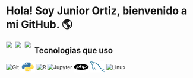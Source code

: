 # Hola! Soy Junior Ortiz, bienvenido a mi GitHub. :earth_americas:
<a href="https://www.linkedin.com/in/juniororme/">
  <img align="left" width="24px" src="https://cdn.jsdelivr.net/npm/simple-icons@v3/icons/linkedin.svg"  />
</a>
<a href="mailto:ortizmejiajunior@gmail.com">
  <img align="left" width="26px" src="https://cdn.jsdelivr.net/npm/simple-icons@v3/icons/gmail.svg" />
</a>
<a href="https://www.youtube.com/channel/UCp_P3UoHNQ72ZNkimXbvIYg">
  <img align="left" width="26px" src="https://cdn.jsdelivr.net/npm/simple-icons@v3/icons/youtube.svg" />
</a>

## Tecnologias que uso
<div style="display: inline_block">
  <img align="center" alt="Git" height="30" width="40"  src="https://cdn.jsdelivr.net/gh/devicons/devicon/icons/git/git-original.svg" />
  <img align="center" alt="Python" height="30" width="40" src="https://raw.githubusercontent.com/devicons/devicon/master/icons/python/python-original.svg"> 
  <img align="center" alt="R" height="30" width="40" src="https://upload.wikimedia.org/wikipedia/commons/1/1b/R_logo.svg">
  <img align="center" alt="Jupyter" height="30" width="40" src="https://cdn.jsdelivr.net/gh/devicons/devicon/icons/jupyter/jupyter-original-wordmark.svg" />
  <img align="center" alt="PHP" height="30" width="40" src="https://raw.githubusercontent.com/devicons/devicon/master/icons/php/php-plain.svg">
  <img align="center" alt="MySQL" height="30" width="40" src="https://raw.githubusercontent.com/devicons/devicon/master/icons/mysql/mysql-original.svg">
  <img align="center" alt="Linux" height="30" width="40" src="https://cdn.jsdelivr.net/gh/devicons/devicon/icons/linux/linux-original.svg" />
                                                              
</div>
